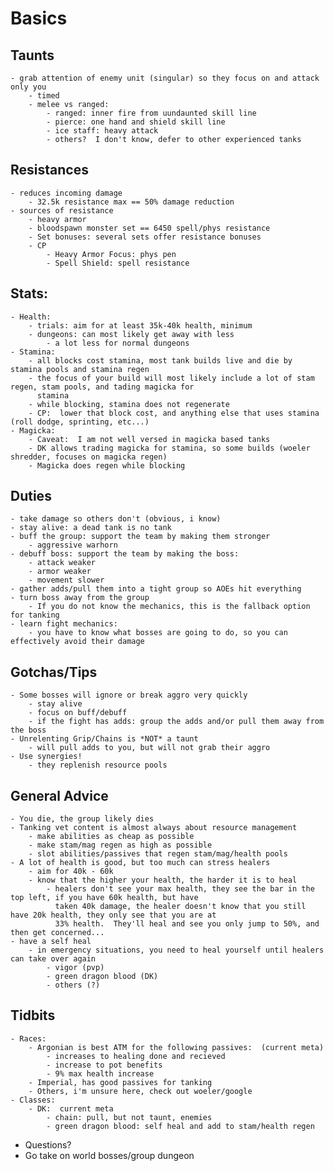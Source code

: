 # Basics
## Taunts
    - grab attention of enemy unit (singular) so they focus on and attack only you
        - timed
        - melee vs ranged:
            - ranged: inner fire from uundaunted skill line
            - pierce: one hand and shield skill line
            - ice staff: heavy attack
            - others?  I don't know, defer to other experienced tanks
## Resistances
    - reduces incoming damage
        - 32.5k resistance max == 50% damage reduction
    - sources of resistance
        - heavy armor
        - bloodspawn monster set == 6450 spell/phys resistance
        - Set bonuses: several sets offer resistance bonuses
        - CP
            - Heavy Armor Focus: phys pen
            - Spell Shield: spell resistance
## Stats:
    - Health:  
        - trials: aim for at least 35k-40k health, minimum
        - dungeons: can most likely get away with less
            - a lot less for normal dungeons
    - Stamina:
        - all blocks cost stamina, most tank builds live and die by stamina pools and stamina regen
        - the focus of your build will most likely include a lot of stam regen, stam pools, and tading magicka for
          stamina
        - while blocking, stamina does not regenerate
        - CP:  lower that block cost, and anything else that uses stamina (roll dodge, sprinting, etc...)
    - Magicka:
        - Caveat:  I am not well versed in magicka based tanks
        - DK allows trading magicka for stamina, so some builds (woeler shredder, focuses on magicka regen)
        - Magicka does regen while blocking


## Duties
    - take damage so others don't (obvious, i know)
    - stay alive: a dead tank is no tank
    - buff the group: support the team by making them stronger
        - aggressive warhorn
    - debuff boss: support the team by making the boss:
        - attack weaker
        - armor weaker
        - movement slower
    - gather adds/pull them into a tight group so AOEs hit everything
    - turn boss away from the group
        - If you do not know the mechanics, this is the fallback option for tanking
    - learn fight mechanics:
        - you have to know what bosses are going to do, so you can effectively avoid their damage

## Gotchas/Tips
    - Some bosses will ignore or break aggro very quickly
        - stay alive
        - focus on buff/debuff
        - if the fight has adds: group the adds and/or pull them away from the boss
    - Unrelenting Grip/Chains is *NOT* a taunt
        - will pull adds to you, but will not grab their aggro
    - Use synergies!
        - they replenish resource pools

## General Advice
    - You die, the group likely dies
    - Tanking vet content is almost always about resource management
        - make abilities as cheap as possible
        - make stam/mag regen as high as possible
        - slot abilities/passives that regen stam/mag/health pools
    - A lot of health is good, but too much can stress healers
        - aim for 40k - 60k
        - know that the higher your health, the harder it is to heal
            - healers don't see your max health, they see the bar in the top left, if you have 60k health, but have
              taken 40k damage, the healer doesn't know that you still have 20k health, they only see that you are at
              33% health.  They'll heal and see you only jump to 50%, and then get concerned...
    - have a self heal
        - in emergency situations, you need to heal yourself until healers can take over again
            - vigor (pvp)
            - green dragon blood (DK)
            - others (?)

## Tidbits
    - Races:
        - Argonian is best ATM for the following passives:  (current meta)
            - increases to healing done and recieved
            - increase to pot benefits
            - 9% max health increase
        - Imperial, has good passives for tanking
        - Others, i'm unsure here, check out woeler/google
    - Classes:
        - DK:  current meta
            - chain: pull, but not taunt, enemies
            - green dragon blood: self heal and add to stam/health regen

- Questions?
- Go take on world bosses/group dungeon
